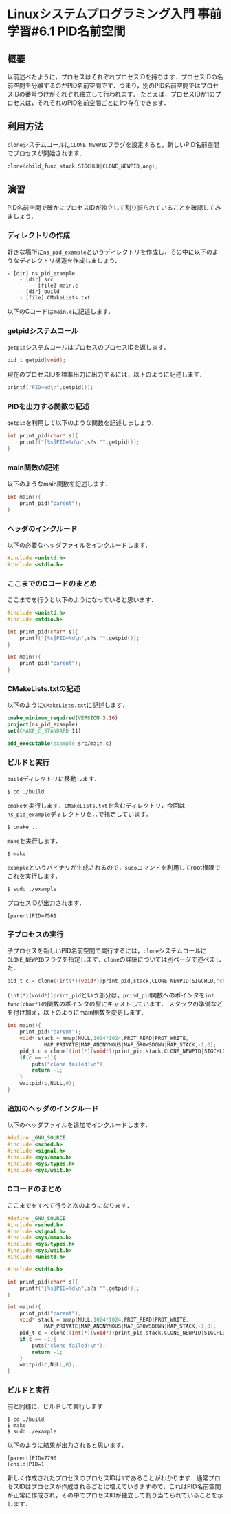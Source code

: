 # Linuxシステムプログラミング入門 事前学習#6.1 PID名前空間
## 概要
以前述べたように，プロセスはそれぞれプロセスIDを持ちます．プロセスIDの名前空間を分離するのがPID名前空間です．つまり，別のPID名前空間ではプロセスIDの番号づけがそれぞれ独立して行われます．
たとえば，プロセスIDが1のプロセスは，それぞれのPID名前空間ごとに1つ存在できます．
## 利用方法
`clone`システムコールに`CLONE_NEWPID`フラグを設定すると，新しいPID名前空間でプロセスが開始されます．
```c
clone(child_func,stack,SIGCHLD|CLONE_NEWPID,arg);
```
## 演習
PID名前空間で確かにプロセスIDが独立して割り振られていることを確認してみましょう．
### ディレクトリの作成
好きな場所に`ns_pid_example`というディレクトリを作成し，その中に以下のようなディレクトリ構造を作成しましょう．
```
- [dir] ns_pid_example
    - [dir] src
        - [file] main.c
    - [dir] build
    - [file] CMakeLists.txt
```
以下のCコードは`main.c`に記述します．
### getpidシステムコール
`getpid`システムコールはプロセスのプロセスIDを返します．
```c
pid_t getpid(void);
```
現在のプロセスIDを標準出力に出力するには，以下のように記述します．
```c
printf("PID=%d\n",getpid());
```
### PIDを出力する関数の記述
`getpid`を利用して以下のような関数を記述しましょう．
```c
int print_pid(char* s){
	printf("[%s]PID=%d\n",s?s:"",getpid());
}
```
### main関数の記述
以下のようなmain関数を記述します．
```c
int main(){
	print_pid("parent");
}
```
### ヘッダのインクルード
以下の必要なヘッダファイルをインクルードします．
```c
#include <unistd.h>
#include <stdio.h>
```
### ここまでのCコードのまとめ
ここまでを行うと以下のようになっていると思います．
```c
#include <unistd.h>
#include <stdio.h>

int print_pid(char* s){
	printf("[%s]PID=%d\n",s?s:"",getpid());
}

int main(){
	print_pid("parent");
}
```
### CMakeLists.txtの記述
以下のように`CMakeLists.txt`に記述します．
```cmake
cmake_minimum_required(VERSION 3.16)
project(ns_pid_example)
set(CMAKE_C_STANDARD 11)

add_executable(example src/main.c)
```
### ビルドと実行
`build`ディレクトリに移動します．
```
$ cd ./build
```
`cmake`を実行します．`CMakeLists.txt`を含むディレクトリ，今回は`ns_pid_example`ディレクトリを`..`で指定しています．
```
$ cmake ..
```
`make`を実行します．
```
$ make
```
`example`というバイナリが生成されるので，`sudo`コマンドを利用してroot権限でこれを実行します．
```
$ sudo ./example
```
プロセスIDが出力されます．
```
[parent]PID=7561
```
### 子プロセスの実行
子プロセスを新しいPID名前空間で実行するには，`clone`システムコールに`CLONE_NEWPID`フラグを指定します．`clone`の詳細については別ページで述べました．
```c
pid_t c = clone((int(*)(void*))print_pid,stack,CLONE_NEWPID|SIGCHLD,"child");
```
`(int(*)(void*))print_pid`という部分は，`prind_pid`関数へのポインタを`int func(char*)`の関数のポインタの型にキャストしています．
スタックの準備などを付け加え，以下のようにmain関数を変更します．
```c
int main(){
	print_pid("parent");
	void* stack = mmap(NULL,1024*1024,PROT_READ|PROT_WRITE,
            MAP_PRIVATE|MAP_ANONYMOUS|MAP_GROWSDOWN|MAP_STACK,-1,0);
	pid_t c = clone((int(*)(void*))print_pid,stack,CLONE_NEWPID|SIGCHLD,"child");
	if(c == -1){
		puts("clone failed!\n");
		return -1;
	}
	waitpid(c,NULL,0);
}
```
### 追加のヘッダのインクルード
以下のヘッダファイルを追加でインクルードします．
```c
#define _GNU_SOURCE
#include <sched.h>
#include <signal.h>
#include <sys/mman.h>
#include <sys/types.h>
#include <sys/wait.h>
```
### Cコードのまとめ
ここまでをすべて行うと次のようになります．
```c
#define _GNU_SOURCE
#include <sched.h>
#include <signal.h>
#include <sys/mman.h>
#include <sys/types.h>
#include <sys/wait.h>
#include <unistd.h>

#include <stdio.h>

int print_pid(char* s){
	printf("[%s]PID=%d\n",s?s:"",getpid());
}

int main(){
	print_pid("parent");
	void* stack = mmap(NULL,1024*1024,PROT_READ|PROT_WRITE,
            MAP_PRIVATE|MAP_ANONYMOUS|MAP_GROWSDOWN|MAP_STACK,-1,0);
	pid_t c = clone((int(*)(void*))print_pid,stack,CLONE_NEWPID|SIGCHLD,"child");
	if(c == -1){
		puts("clone failed!\n");
		return -1;
	}
	waitpid(c,NULL,0);
}
```
### ビルドと実行
前と同様に，ビルドして実行します．
```
$ cd ./build
$ make
$ sudo ./example
```
以下のように結果が出力されると思います．
```
[parent]PID=7790
[child]PID=1
```
新しく作成されたプロセスのプロセスIDは`1`であることがわかります．通常プロセスIDはプロセスが作成されるごとに増えていきますので，これはPID名前空間が正常に作成され，その中でプロセスIDが独立して割り当てられていることを示します．
